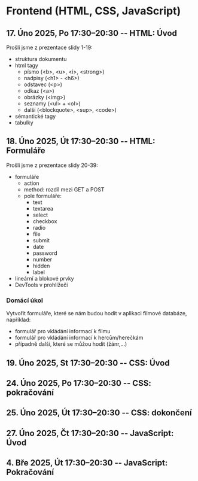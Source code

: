# Frontend (HTML, CSS, JavaScript)

## 17. Úno 2025, Po 17:30–20:30 -- HTML: Úvod
Prošli jsme z prezentace slidy 1-19: 
- struktura dokumentu
- html tagy
  - písmo (\<b>, \<u>, \<i>, \<strong>) 
  - nadpisy (\<h1> - \<h6>)
  - odstavec (\<p>)
  - odkaz (\<a>)
  - obrázky (\<img>)
  - seznamy (\<ul> + \<ol>)
  - další (\<blockquote>, \<sup>, \<code>)
- sémantické tagy
- tabulky

## 18. Úno 2025, Út 17:30–20:30 -- HTML: Formuláře
Prošli jsme z prezentace slidy 20-39:
- formuláře
  - action
  - method: rozdíl mezi GET a POST
  - pole formuláře:
    - text
    - textarea
    - select
    - checkbox
    - radio
    - file
    - submit
    - date
    - password
    - number
    - hidden
    - label
- lineární a blokové prvky
- DevTools v prohlížeči

### Domácí úkol
Vytvořit formuláře, které se nám budou hodit v aplikaci filmové databáze, například:
- formulář pro vkládání informací k filmu
- formulář pro vkládání informací k hercům/herečkám
- případně další, které se můžou hodit (žánr,...)

## 19. Úno 2025, St 17:30–20:30 -- CSS: Úvod

## 24. Úno 2025, Po 17:30–20:30 -- CSS: pokračování

## 25. Úno 2025, Út 17:30–20:30 -- CSS: dokončení

## 27. Úno 2025, Čt 17:30–20:30 -- JavaScript: Úvod

## 4. Bře 2025, Út 17:30–20:30 -- JavaScript: Pokračování

